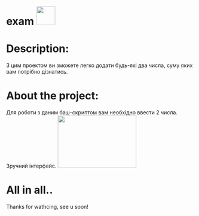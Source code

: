 # exam   <img src="https://octodex.github.com/images/daftpunktocat-thomas.gif" width="50" height="50" />
# Description:
З цим проектом ви зможете легко додати будь-які два числа, суму яких вам потрібно дізнатись.
# About the project:
Для роботи з даним баш-скриптом вам необхідно ввести 2 числа. Зручний інтерфейс.
<img src="https://skr.sh/i/231220/mMvRMWic.png?download=1&name=%D0%A1%D0%BA%D1%80%D0%B8%D0%BD%D1%88%D0%BE%D1%82%2023-12-2020%2003:00:52.png" width="210" height="140" />
# All in all..
Thanks for wathcing, see u soon! 
